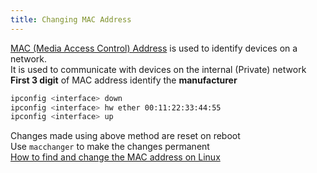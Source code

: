```yaml
---
title: Changing MAC Address
---
```


[MAC (Media Access Control) Address](../../Computer%20Networks/Layer-wise%20Concepts/Data%20Link%20(Network%20Interface)%20Concepts/MAC%20(Media%20Access%20Control)%20Address.md) is used to identify devices on a network.  
It is used to communicate with devices on the internal (Private) network  
**First 3 digit** of MAC address identify the **manufacturer**

````bash
ipconfig <interface> down
ipconfig <interface> hw ether 00:11:22:33:44:55
ipconfig <interface> up
````

Changes made using above method are reset on reboot  
Use `macchanger` to make the changes permanent  
[How to find and change the MAC address on Linux](https://linuxhint.com/find_mac_address_change_mac_address_linux/)